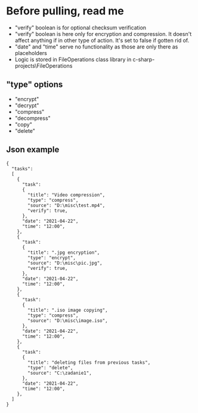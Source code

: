 # Before pulling, read me
* "verify" boolean is for optional checksum verification
* "verify" boolean is here only for encryption and compression. It doesn't affect anything if in other type of action. It's set to false if gotten rid of.
* "date" and "time" serve no functionality as those are only there as placeholders
* Logic is stored in FileOperations class library in c-sharp-projects\FileOperations

## "type" options
- "encrypt"
- "decrypt"
- "compress"
- "decompress"
- "copy"
- "delete"

## Json example
```
{
  "tasks":
  [
    {
      "task": 
      {
        "title": "Video compression",
        "type": "compress",
        "source": "D:\misc\test.mp4",
        "verify": true,
      },
      "date": "2021-04-22",
      "time": "12:00",
    },
    {
      "task": 
      {
        "title": ".jpg encryption",
        "type": "encrypt",
        "source": "D:\misc\pic.jpg",
        "verify": true,
      },
      "date": "2021-04-22",
      "time": "12:00",
    },
    {
      "task": 
      {
        "title": ".iso image copying",
        "type": "compress",
        "source": "D:\misc\image.iso",
      },
      "date": "2021-04-22",
      "time": "12:00",
    },
    {
      "task": 
      {
        "title": "deleting files from previous tasks",
        "type": "delete",
        "source": "C:\zadanie1",
      },
      "date": "2021-04-22",
      "time": "12:00",
    },
  ]
}
```
